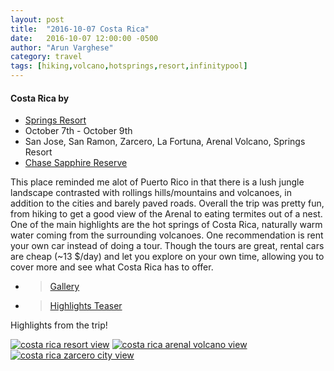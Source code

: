 ```yaml
---
layout: post
title:  "2016-10-07 Costa Rica"
date:   2016-10-07 12:00:00 -0500
author: "Arun Varghese"
category: travel
tags: [hiking,volcano,hotsprings,resort,infinitypool]
---
```


#### Costa Rica by <i class="fa fa-fw fa-plane"></i> 
+ <i class="fa fa-fw fa-bed"></i> [Springs Resort](http://www.thespringscostarica.com/the-springs-room-descriptions.php?gclid=CjwKEAjw-Oy_BRDg4Iqok57a4kcSJADsuDK1zolwJNUo20C6PGf3875YJGAddXqgoD1RHCusf5D6jhoCjU_w_wcB)
+ <i class="fa fa-fw fa-calendar"></i> October 7th - October 9th
+ <i class="fa fa-fw fa-map-marker"></i> San Jose, San Ramon, Zarcero, La Fortuna, Arenal Volcano, Springs Resort
+ <i class="fa fa-fw fa-credit-card"></i> [Chase Sapphire Reserve](https://www.chase.com/card-benefits/sapphirereserve/rewards)

This place reminded me alot of Puerto Rico in that there is a lush jungle landscape contrasted with rollings hills/mountains and volcanoes, in addition to the cities and barely paved roads. Overall the trip was pretty fun, from hiking to get a good view of the Arenal to eating termites out of a nest. One of the main highlights are the hot springs of Costa Rica, naturally warm water coming from the surrounding volcanoes. One recommendation is rent your own car instead of doing a tour. Though the tours are great, rental cars are cheap (~13 $/day) and let you explore on your own time, allowing you to cover more and see what Costa Rica has to offer.

+ > [Gallery](http://imgur.com/a/Mv4CT)
+ > [Highlights Teaser](https://www.instagram.com/p/BLWphDiFic9/?taken-by=var_arun)  

Highlights from the trip!

<div class="img-container">
	<a target="_blank" href="http://i.imgur.com/qjAZ5nY.jpg"><img class="img-travel" src="http://i.imgur.com/qjAZ5nYh.jpg" alt
	="costa rica resort view"/></a>
	<a target="_blank" href="http://i.imgur.com/bJxL8sB.jpg"><img class="img-travel" src="http://i.imgur.com/bJxL8sBh.jpg" alt
	="costa rica arenal volcano view"/></a>
	<a target="_blank" href="http://i.imgur.com/bjU3Wk9.jpg"><img class="img-travel" src="http://i.imgur.com/bjU3Wk9h.jpg" alt
	="costa rica zarcero city view"/></a>
</div>





